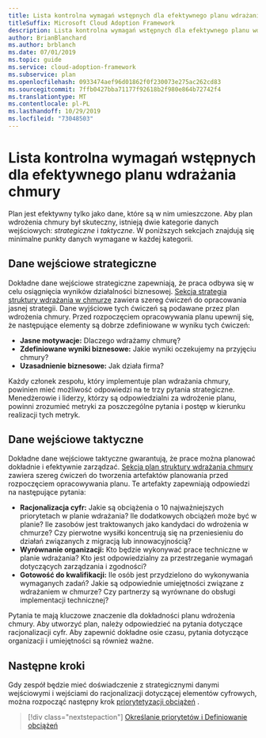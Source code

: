 ```yaml
---
title: Lista kontrolna wymagań wstępnych dla efektywnego planu wdrażania chmury
titleSuffix: Microsoft Cloud Adoption Framework
description: Lista kontrolna wymagań wstępnych dla efektywnego planu wdrażania chmury
author: BrianBlanchard
ms.author: brblanch
ms.date: 07/01/2019
ms.topic: guide
ms.service: cloud-adoption-framework
ms.subservice: plan
ms.openlocfilehash: 0933474aef96d01862f0f230073e275ac262cd83
ms.sourcegitcommit: 7ffb0427bba71177f92618b2f980e864b72742f4
ms.translationtype: MT
ms.contentlocale: pl-PL
ms.lasthandoff: 10/29/2019
ms.locfileid: "73048503"
---
```

# <a name="prerequisites-checklist-for-an-effective-cloud-adoption-plan"></a>Lista kontrolna wymagań wstępnych dla efektywnego planu wdrażania chmury

Plan jest efektywny tylko jako dane, które są w nim umieszczone. Aby plan wdrożenia chmury był skuteczny, istnieją dwie kategorie danych wejściowych: *strategiczne* i *taktyczne*. W poniższych sekcjach znajdują się minimalne punkty danych wymagane w każdej kategorii.

## <a name="strategic-inputs"></a>Dane wejściowe strategiczne

Dokładne dane wejściowe strategiczne zapewniają, że praca odbywa się w celu osiągnięcia wyników działalności biznesowej. [Sekcja strategia struktury wdrażania w chmurze](../strategy/index.md) zawiera szereg ćwiczeń do opracowania jasnej strategii. Dane wyjściowe tych ćwiczeń są podawane przez plan wdrożenia chmury. Przed rozpoczęciem opracowywania planu upewnij się, że następujące elementy są dobrze zdefiniowane w wyniku tych ćwiczeń:

- **Jasne motywacje:** Dlaczego wdrażamy chmurę?
- **Zdefiniowane wyniki biznesowe:** Jakie wyniki oczekujemy na przyjęciu chmury?
- **Uzasadnienie biznesowe:** Jak działa firma?

Każdy członek zespołu, który implementuje plan wdrażania chmury, powinien mieć możliwość odpowiedzi na te trzy pytania strategiczne. Menedżerowie i liderzy, którzy są odpowiedzialni za wdrożenie planu, powinni zrozumieć metryki za poszczególne pytania i postęp w kierunku realizacji tych metryk.

## <a name="tactical-inputs"></a>Dane wejściowe taktyczne

Dokładne dane wejściowe taktyczne gwarantują, że prace można planować dokładnie i efektywnie zarządzać. [Sekcja plan struktury wdrażania chmury](./index.md) zawiera szereg ćwiczeń do tworzenia artefaktów planowania przed rozpoczęciem opracowywania planu. Te artefakty zapewniają odpowiedzi na następujące pytania:

- **Racjonalizacja cyfr:** Jakie są obciążenia o 10 najważniejszych priorytetach w planie wdrażania? Ile dodatkowych obciążeń może być w planie? Ile zasobów jest traktowanych jako kandydaci do wdrożenia w chmurze? Czy pierwotne wysiłki koncentrują się na przeniesieniu do działań związanych z migracją lub innowacyjnością?
- **Wyrównanie organizacji:** Kto będzie wykonywać prace techniczne w planie wdrażania? Kto jest odpowiedzialny za przestrzeganie wymagań dotyczących zarządzania i zgodności?
- **Gotowość do kwalifikacji:** Ile osób jest przydzielono do wykonywania wymaganych zadań? Jakie są odpowiednie umiejętności związane z wdrażaniem w chmurze? Czy partnerzy są wyrównane do obsługi implementacji technicznej?

Pytania te mają kluczowe znaczenie dla dokładności planu wdrożenia chmury. Aby utworzyć plan, należy odpowiedzieć na pytania dotyczące racjonalizacji cyfr. Aby zapewnić dokładne osie czasu, pytania dotyczące organizacji i umiejętności są również ważne.

## <a name="next-steps"></a>Następne kroki

Gdy zespół będzie mieć doświadczenie z strategicznymi danymi wejściowymi i wejściami do racjonalizacji dotyczącej elementów cyfrowych, można rozpocząć następny krok [priorytetyzacji obciążeń](./workloads.md) .

> [!div class="nextstepaction"]
> [Określanie priorytetów i Definiowanie obciążeń](./workloads.md)
